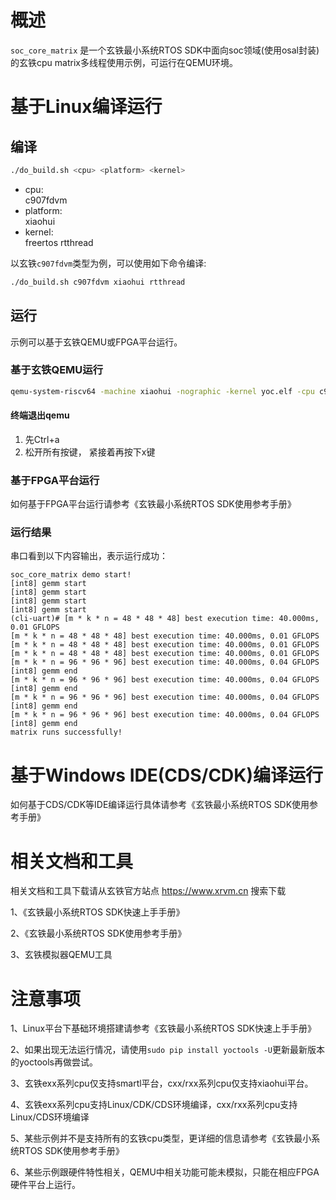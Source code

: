 # 概述

`soc_core_matrix` 是一个玄铁最小系统RTOS SDK中面向soc领域(使用osal封装)的玄铁cpu matrix多线程使用示例，可运行在QEMU环境。

# 基于Linux编译运行

## 编译

```bash
./do_build.sh <cpu> <platform> <kernel>
```
- cpu: <br />
        c907fdvm
- platform: <br />
        xiaohui
- kernel: <br />
        freertos rtthread

以玄铁`c907fdvm`类型为例，可以使用如下命令编译:
```bash
./do_build.sh c907fdvm xiaohui rtthread
```

## 运行

示例可以基于玄铁QEMU或FPGA平台运行。

### 基于玄铁QEMU运行

```bash
qemu-system-riscv64 -machine xiaohui -nographic -kernel yoc.elf -cpu c907fdvm
```

#### 终端退出qemu

1. 先Ctrl+a
2. 松开所有按键， 紧接着再按下x键

### 基于FPGA平台运行

如何基于FPGA平台运行请参考《玄铁最小系统RTOS SDK使用参考手册》

### 运行结果

串口看到以下内容输出，表示运行成功：

```cli
soc_core_matrix demo start!
[int8] gemm start
[int8] gemm start
[int8] gemm start
[int8] gemm start
(cli-uart)# [m * k * n = 48 * 48 * 48] best execution time: 40.000ms, 0.01 GFLOPS
[m * k * n = 48 * 48 * 48] best execution time: 40.000ms, 0.01 GFLOPS
[m * k * n = 48 * 48 * 48] best execution time: 40.000ms, 0.01 GFLOPS
[m * k * n = 48 * 48 * 48] best execution time: 40.000ms, 0.01 GFLOPS
[m * k * n = 96 * 96 * 96] best execution time: 40.000ms, 0.04 GFLOPS
[int8] gemm end
[m * k * n = 96 * 96 * 96] best execution time: 40.000ms, 0.04 GFLOPS
[int8] gemm end
[m * k * n = 96 * 96 * 96] best execution time: 40.000ms, 0.04 GFLOPS
[int8] gemm end
[m * k * n = 96 * 96 * 96] best execution time: 40.000ms, 0.04 GFLOPS
[int8] gemm end
matrix runs successfully!
```

# 基于Windows IDE(CDS/CDK)编译运行

如何基于CDS/CDK等IDE编译运行具体请参考《玄铁最小系统RTOS SDK使用参考手册》

# 相关文档和工具

相关文档和工具下载请从玄铁官方站点 https://www.xrvm.cn 搜索下载

1、《玄铁最小系统RTOS SDK快速上手手册》

2、《玄铁最小系统RTOS SDK使用参考手册》

3、玄铁模拟器QEMU工具


# 注意事项

1、Linux平台下基础环境搭建请参考《玄铁最小系统RTOS SDK快速上手手册》

2、如果出现无法运行情况，请使用`sudo pip install yoctools -U`更新最新版本的yoctools再做尝试。

3、玄铁exx系列cpu仅支持smartl平台，cxx/rxx系列cpu仅支持xiaohui平台。

4、玄铁exx系列cpu支持Linux/CDK/CDS环境编译，cxx/rxx系列cpu支持Linux/CDS环境编译

5、某些示例并不是支持所有的玄铁cpu类型，更详细的信息请参考《玄铁最小系统RTOS SDK使用参考手册》

6、某些示例跟硬件特性相关，QEMU中相关功能可能未模拟，只能在相应FPGA硬件平台上运行。

